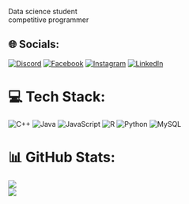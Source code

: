 Data science student <br>competitive programmer<br>


## 🌐 Socials:
[![Discord](https://img.shields.io/badge/Discord-%237289DA.svg?logo=discord&logoColor=white)](https://discord.gg/edwells612) [![Facebook](https://img.shields.io/badge/Facebook-%231877F2.svg?logo=Facebook&logoColor=white)](https://facebook.com/100021397793875) [![Instagram](https://img.shields.io/badge/Instagram-%23E4405F.svg?logo=Instagram&logoColor=white)](https://instagram.com/ahmedalaa612) [![LinkedIn](https://img.shields.io/badge/LinkedIn-%230077B5.svg?logo=linkedin&logoColor=white)](https://linkedin.com/in/ahmed-ismail-76ab71184) 

# 💻 Tech Stack:
![C++](https://img.shields.io/badge/c++-%2300599C.svg?style=flat&logo=c%2B%2B&logoColor=white) ![Java](https://img.shields.io/badge/java-%23ED8B00.svg?style=flat&logo=openjdk&logoColor=white) ![JavaScript](https://img.shields.io/badge/javascript-%23323330.svg?style=flat&logo=javascript&logoColor=%23F7DF1E) ![R](https://img.shields.io/badge/r-%23276DC3.svg?style=flat&logo=r&logoColor=white) ![Python](https://img.shields.io/badge/python-3670A0?style=flat&logo=python&logoColor=ffdd54) ![MySQL](https://img.shields.io/badge/mysql-%2300000f.svg?style=flat&logo=mysql&logoColor=white)
# 📊 GitHub Stats:
![](https://github-readme-streak-stats.herokuapp.com/?user=AhmedAlaa612&theme=dark&hide_border=false)<br/>
![](https://github-readme-stats.vercel.app/api/top-langs/?username=AhmedAlaa612&theme=dark&hide_border=false&include_all_commits=true&count_private=true&layout=compact)


